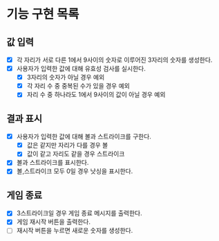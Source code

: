 # 기능 구현 목록

## 값 입력

- [x] 각 자리가 서로 다른 1에서 9사이의 숫자로 이루어진 3자리의 숫자를 생성한다.
- [x] 사용자가 입력한 값에 대해 유효성 검사를 실시한다.
  - [x] 3자리의 숫자가 아닐 경우 예외
  - [x] 각 자리 수 중 중복된 수가 있을 경우 예외
  - [x] 자리 수 중 하나라도 1에서 9사이의 값이 아닐 경우 예외

## 결과 표시

- [x] 사용자가 입력한 값에 대해 볼과 스트라이크를 구한다.
  - [x] 값은 같지만 자리가 다를 경우 볼
  - [x] 값이 같고 자리도 같을 경우 스트라이크
- [x] 볼과 스트라이크를 표시한다.
- [x] 볼,스트라이크 모두 0일 경우 낫싱을 표시한다.

## 게임 종료

- [x] 3스트라이크일 경우 게임 종료 메시지를 출력한다.
- [x] 게임 재시작 버튼을 출력한다.
- [ ] 재시작 버튼을 누르면 새로운 숫자를 생성한다.
